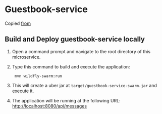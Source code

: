 # Guestbook-service

Copied [from](https://github.com/redhat-developer-demos/kubernetes-lab/tree/master/guestbook-service)

Build and Deploy guestbook-service locally
------------------------------------------

1. Open a command prompt and navigate to the root directory of this microservice.
2. Type this command to build and execute the application:

        mvn wildfly-swarm:run

3. This will create a uber jar at  `target/guestbook-service-swarm.jar` and execute it.
4. The application will be running at the following URL: <http://localhost:8080/api/messages>